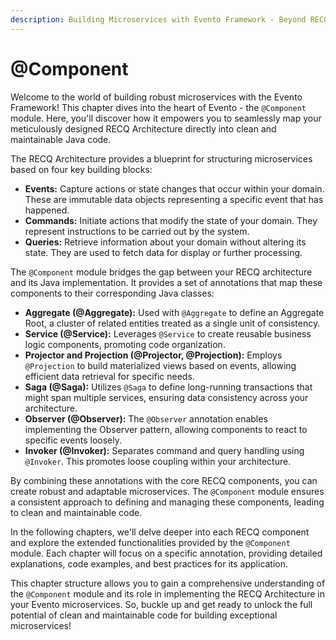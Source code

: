 ```yaml
---
description: Building Microservices with Evento Framework - Beyond RECQ with @Component
---
```


# @Component

Welcome to the world of building robust microservices with the Evento Framework! This chapter dives into the heart of Evento - the `@Component` module. Here, you'll discover how it empowers you to seamlessly map your meticulously designed RECQ Architecture directly into clean and maintainable Java code.

The RECQ Architecture provides a blueprint for structuring microservices based on four key building blocks:

* **Events:** Capture actions or state changes that occur within your domain. These are immutable data objects representing a specific event that has happened.
* **Commands:** Initiate actions that modify the state of your domain. They represent instructions to be carried out by the system.
* **Queries:** Retrieve information about your domain without altering its state. They are used to fetch data for display or further processing.

The `@Component` module bridges the gap between your RECQ architecture and its Java implementation. It provides a set of annotations that map these components to their corresponding Java classes:

* **Aggregate (@Aggregate):** Used with `@Aggregate` to define an Aggregate Root, a cluster of related entities treated as a single unit of consistency.
* **Service (@Service):** Leverages `@Service` to create reusable business logic components, promoting code organization.
* **Projector and Projection (@Projector, @Projection):** Employs `@Projection` to build materialized views based on events, allowing efficient data retrieval for specific needs.
* **Saga (@Saga):** Utilizes `@Saga` to define long-running transactions that might span multiple services, ensuring data consistency across your architecture.
* **Observer (@Observer):** The `@Observer` annotation enables implementing the Observer pattern, allowing components to react to specific events loosely.
* **Invoker (@Invoker):** Separates command and query handling using `@Invoker`. This promotes loose coupling within your architecture.

By combining these annotations with the core RECQ components, you can create robust and adaptable microservices. The `@Component` module ensures a consistent approach to defining and managing these components, leading to clean and maintainable code.

In the following chapters, we'll delve deeper into each RECQ component and explore the extended functionalities provided by the `@Component` module. Each chapter will focus on a specific annotation, providing detailed explanations, code examples, and best practices for its application.

This chapter structure allows you to gain a comprehensive understanding of the `@Component` module and its role in implementing the RECQ Architecture in your Evento microservices. So, buckle up and get ready to unlock the full potential of clean and maintainable code for building exceptional microservices!
